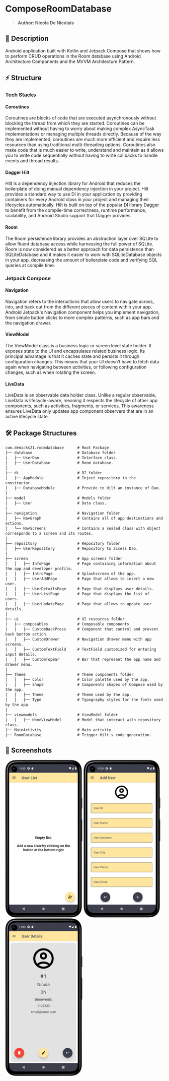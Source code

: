 # ComposeRoomDatabase
> <b>Author: Nicola De Nicolais</b>

## 📍 Description
Android application built with Kotlin and Jetpack Compose that shows how to perform CRUD operations in the Room database using Android Architecture Components and the MVVM Architecture Pattern.

## ⚡ Structure
### Tech Stacks
#### Coroutines

Coroutines are blocks of code that are executed asynchronously without blocking the thread from which they are started. Coroutines can be implemented without having to worry about making complex AsyncTask implementations or managing multiple threads directly. Because of the way they are implemented, coroutines are much more efficient and require less resources than using traditional multi-threading options. Coroutines also make code that is much easier to write, understand and maintain as it allows you to write code sequentially without having to write callbacks to handle events and thread results.

#### Dagger Hilt

Hilt is a dependency injection library for Android that reduces the boilerplate of doing manual dependency injection in your project. Hilt provides a standard way to use DI in your application by providing containers for every Android class in your project and managing their lifecycles automatically. Hilt is built on top of the popular DI library Dagger to benefit from the compile-time correctness, runtime performance, scalability, and Android Studio support that Dagger provides.

#### Room

The Room persistence library provides an abstraction layer over SQLite to allow fluent database access while harnessing the full power of SQLite. Room is now considered as a better approach for data persistence than SQLiteDatabase and it makes it easier to work with SQLiteDatabase objects in your app, decreasing the amount of boilerplate code and verifying SQL queries at compile time.

### Jetpack Compose
#### Navigation

Navigation refers to the interactions that allow users to navigate across, into, and back out from the different pieces of content within your app. Android Jetpack's Navigation component helps you implement navigation, from simple button clicks to more complex patterns, such as app bars and the navigation drawer.

#### ViewModel

The ViewModel class is a business logic or screen level state holder. It exposes state to the UI and encapsulates related business logic. Its principal advantage is that it caches state and persists it through configuration changes. This means that your UI doesn’t have to fetch data again when navigating between activities, or following configuration changes, such as when rotating the screen.

#### LiveData
LiveData is an observable data holder class. Unlike a regular observable, LiveData is lifecycle-aware, meaning it respects the lifecycle of other app components, such as activities, fragments, or services. This awareness ensures LiveData only updates app component observers that are in an active lifecycle state.

## 🛠️ Package Structures

```
com.denicks21.roomdatabase      # Root Package
├── database                    # Database folder
│   ├── UserDao                 # Interface class.
│   ├── UserDatabase            # Room database.
|
├── di                          # DI folder
│   ├── AppModule               # Inject repository in the constructor.
│   ├── DatabaseModule          # Provide to Hilt an instance of Dao.
|
├── model                       # Models folder
│   ├── User                    # Data class.
|
├── navigation                  # Navigation folder
│   ├── NavGraph                # Contains all of app destinations and actions.
│   └── NavScreens              # Contains a sealed class with object corresponds to a screen and its routes.
|
├── repository                  # Repository folder
│   ├── UserRepository          # Repository to access Dao.
|
├── screen                      # App screens folder
|   │   ├── InfoPage            # Page containing information about the app and developer profile.
|   │   ├── IntroPage           # Splashscreen of the app.
|   │   ├── UserAddPage         # Page that allows to insert a new user.
|   │   ├── UserDetailsPage     # Page that displays user details.
|   │   ├── UserListPage        # Page that displays the list of users.
|   │   ├── UserUpdatePage      # Page that allows to update user details.
│
├── ui                          # UI resources folder
│   ├── composables             # Composable components
|   │   ├── CustomBackPress     # Component that control and prevent back button action.
|   │   ├── CustomDrawer        # Navigation drawer menu with app screens.
|   │   ├── CustomTextField     # TextField customized for entering input details.
|   │   ├── CustomTopBar        # Bar that represent the app name and drawer menu.
|
├── theme                       # Theme components folder
|   │   ├── Color               # Color palette used by the app.
|   │   ├── Shape               # Components shapes of Compose used by the app.
|   │   ├── Theme               # Theme used by the app.
|   │   ├── Type                # Typography styles for the fonts used by the app.
|
├── viewmodels                  # ViewModel folder
|   │   ├── HomeViewModel       # Model that interact with repository class.
├── MainActivity                # Main activity
├── RoomDatabase                # Trigger Hilt's code generation.
```

## 📎 Screenshots
<p float="left">
<img height="500em" src="screenshots/Screenshot01.png" title="RoomDatabase's screen preview">
<img height="500em" src="screenshots/Screenshot02.png" title="RoomDatabase's screen preview">
<img height="500em" src="screenshots/Screenshot03.png" title="RoomDatabase's screen preview">
